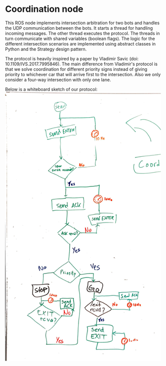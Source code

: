 # Coordination node

This ROS node implements intersection arbitration for two bots and handles the UDP communication between the bots.
It starts a thread for handling incoming messages. The other thread executes the protocol. The threads in turn
communicate with shared variables (boolean flags). The logic for the different intersection scenarios are implemented
using abstract classes in Python and the Strategy design pattern.

The protocol is heavily inspired by a paper by Vladimir Savic (doi: 10.1109/IVS.2017.7995846). The main difference from
Vladimir's protocol is that we solve coordination for different priority signs instead of giving priority to whichever
car that will arrive first to the intersection. Also we only consider a four-way intersection with only one lane.

Below is a whiteboard sketch of our protocol:
![coordination protocol](coordination.jpg)
